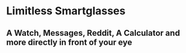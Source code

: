 # Limitless Smartglasses
## A Watch, Messages, Reddit, A Calculator and more directly in front of your eye


